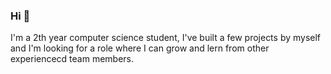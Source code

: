 ### Hi  👋

I'm a 2th year computer science student, I've built a few projects by myself and I'm looking for  a role where I can grow and lern from other experiencecd team members.



<!--
**NadavPorat/NadavPorat** is a ✨ _special_ ✨ repository because its `README.md` (this file) appears on your GitHub profile.

Here are some ideas to get you started:

- 🔭 I’m currently working on ...
- 🌱 I’m currently learning ...
- 👯 I’m looking to collaborate on ...
- 🤔 I’m looking for help with ...
- 💬 Ask me about ...
- 📫 How to reach me: ...
- 😄 Pronouns: ...
- ⚡ Fun fact: ...
-->
